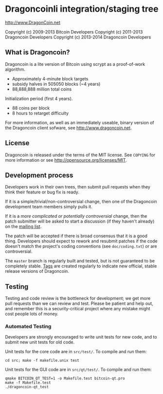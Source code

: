 Dragoncoinli integration/staging tree
================================

http://www.DragonCoin.net

Copyright (c) 2009-2013 Bitcoin Developers
Copyright (c) 2011-2013 Dragoncoin Developers
Copyright (c) 2013-2014 Dragoncoin Developers

What is Dragoncoin?
----------------

Dragoncoin is a lite version of Bitcoin using scrypt as a proof-of-work algorithm.
 - Approximately 4-minute block targets
 - subsidy halves in 505050 blocks (~4 years)
 - 88,888,888 million total coins

Initialization period (first 4 years).
 - 88 coins per block
 - 8 hours to retarget difficulty

For more information, as well as an immediately useable, binary version of
the Dragoncoin client sofware, see http://www.dragoncoin.net.

License
-------

Dragoncoin is released under the terms of the MIT license. See `COPYING` for more
information or see http://opensource.org/licenses/MIT.

Development process
-------------------

Developers work in their own trees, then submit pull requests when they think
their feature or bug fix is ready.

If it is a simple/trivial/non-controversial change, then one of the Dragoncoin
development team members simply pulls it.

If it is a *more complicated or potentially controversial* change, then the patch
submitter will be asked to start a discussion (if they haven't already) on the
[mailing list](http://sourceforge.net/mailarchive/forum.php?forum_name=bitcoin-development).

The patch will be accepted if there is broad consensus that it is a good thing.
Developers should expect to rework and resubmit patches if the code doesn't
match the project's coding conventions (see `doc/coding.txt`) or are
controversial.

The `master` branch is regularly built and tested, but is not guaranteed to be
completely stable. [Tags](https://github.com/bitcoin/bitcoin/tags) are created
regularly to indicate new official, stable release versions of Dragoncoin.

Testing
-------

Testing and code review is the bottleneck for development; we get more pull
requests than we can review and test. Please be patient and help out, and
remember this is a security-critical project where any mistake might cost people
lots of money.

### Automated Testing

Developers are strongly encouraged to write unit tests for new code, and to
submit new unit tests for old code.

Unit tests for the core code are in `src/test/`. To compile and run them:

    cd src; make -f makefile.unix test

Unit tests for the GUI code are in `src/qt/test/`. To compile and run them:

    qmake BITCOIN_QT_TEST=1 -o Makefile.test bitcoin-qt.pro
    make -f Makefile.test
    ./dragoncoin-qt_test

